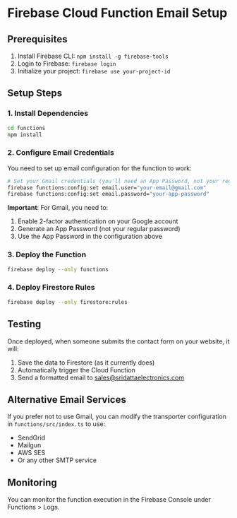 
# Firebase Cloud Function Email Setup

## Prerequisites
1. Install Firebase CLI: `npm install -g firebase-tools`
2. Login to Firebase: `firebase login`
3. Initialize your project: `firebase use your-project-id`

## Setup Steps

### 1. Install Dependencies
```bash
cd functions
npm install
```

### 2. Configure Email Credentials
You need to set up email configuration for the function to work:

```bash
# Set your Gmail credentials (you'll need an App Password, not your regular password)
firebase functions:config:set email.user="your-email@gmail.com"
firebase functions:config:set email.password="your-app-password"
```

**Important**: For Gmail, you need to:
1. Enable 2-factor authentication on your Google account
2. Generate an App Password (not your regular password)
3. Use the App Password in the configuration above

### 3. Deploy the Function
```bash
firebase deploy --only functions
```

### 4. Deploy Firestore Rules
```bash
firebase deploy --only firestore:rules
```

## Testing
Once deployed, when someone submits the contact form on your website, it will:
1. Save the data to Firestore (as it currently does)
2. Automatically trigger the Cloud Function
3. Send a formatted email to sales@sridattaelectronics.com

## Alternative Email Services
If you prefer not to use Gmail, you can modify the transporter configuration in `functions/src/index.ts` to use:
- SendGrid
- Mailgun
- AWS SES
- Or any other SMTP service

## Monitoring
You can monitor the function execution in the Firebase Console under Functions > Logs.
